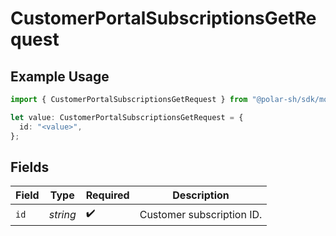 # CustomerPortalSubscriptionsGetRequest

## Example Usage

```typescript
import { CustomerPortalSubscriptionsGetRequest } from "@polar-sh/sdk/models/operations";

let value: CustomerPortalSubscriptionsGetRequest = {
  id: "<value>",
};
```

## Fields

| Field                     | Type                      | Required                  | Description               |
| ------------------------- | ------------------------- | ------------------------- | ------------------------- |
| `id`                      | *string*                  | :heavy_check_mark:        | Customer subscription ID. |